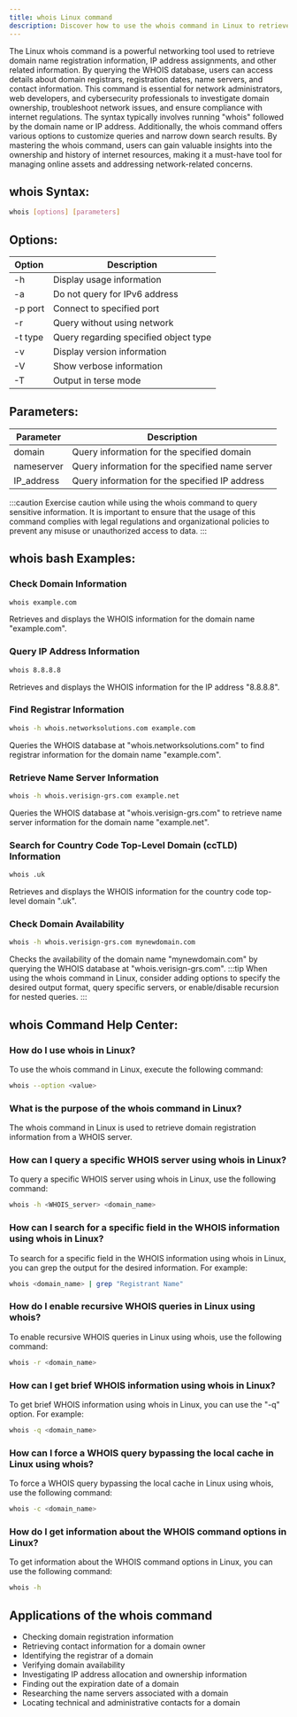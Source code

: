 ```yaml
---
title: whois Linux command
description: Discover how to use the whois command in Linux to retrieve information about domain names, IP addresses, and more. Learn the syntax, options, and practical uses of this powerful networking tool.
---
```


The Linux whois command is a powerful networking tool used to retrieve domain name registration information, IP address assignments, and other related information. By querying the WHOIS database, users can access details about domain registrars, registration dates, name servers, and contact information. This command is essential for network administrators, web developers, and cybersecurity professionals to investigate domain ownership, troubleshoot network issues, and ensure compliance with internet regulations. The syntax typically involves running "whois" followed by the domain name or IP address. Additionally, the whois command offers various options to customize queries and narrow down search results. By mastering the whois command, users can gain valuable insights into the ownership and history of internet resources, making it a must-have tool for managing online assets and addressing network-related concerns.

## whois Syntax:
```bash
whois [options] [parameters]
```
## Options:
| Option | Description                 |
|--------|-----------------------------|
| -h     | Display usage information   |
| -a     | Do not query for IPv6 address|
| -p port| Connect to specified port   |
| -r     | Query without using network |
| -t type| Query regarding specified object type |
| -v     | Display version information |
| -V     | Show verbose information    |
| -T     | Output in terse mode        |

## Parameters:
| Parameter  | Description                             |
|------------|-----------------------------------------|
| domain     | Query information for the specified domain|
| nameserver | Query information for the specified name server|
| IP_address | Query information for the specified IP address|

:::caution
Exercise caution while using the whois command to query sensitive information. It is important to ensure that the usage of this command complies with legal regulations and organizational policies to prevent any misuse or unauthorized access to data.
:::
## whois bash Examples:
### Check Domain Information
```bash
whois example.com
```
Retrieves and displays the WHOIS information for the domain name "example.com".

### Query IP Address Information
```bash
whois 8.8.8.8
```
Retrieves and displays the WHOIS information for the IP address "8.8.8.8".

### Find Registrar Information
```bash
whois -h whois.networksolutions.com example.com
```
Queries the WHOIS database at "whois.networksolutions.com" to find registrar information for the domain name "example.com".

### Retrieve Name Server Information
```bash
whois -h whois.verisign-grs.com example.net
```
Queries the WHOIS database at "whois.verisign-grs.com" to retrieve name server information for the domain name "example.net".

### Search for Country Code Top-Level Domain (ccTLD) Information
```bash
whois .uk
```
Retrieves and displays the WHOIS information for the country code top-level domain ".uk".

### Check Domain Availability
```bash
whois -h whois.verisign-grs.com mynewdomain.com
```
Checks the availability of the domain name "mynewdomain.com" by querying the WHOIS database at "whois.verisign-grs.com".
:::tip
When using the whois command in Linux, consider adding options to specify the desired output format, query specific servers, or enable/disable recursion for nested queries.
:::

## whois Command Help Center:
### How do I use whois in Linux?
To use the whois command in Linux, execute the following command:
```bash
whois --option <value>
```

### What is the purpose of the whois command in Linux?
The whois command in Linux is used to retrieve domain registration information from a WHOIS server.

### How can I query a specific WHOIS server using whois in Linux?
To query a specific WHOIS server using whois in Linux, use the following command:
```bash
whois -h <WHOIS_server> <domain_name>
```

### How can I search for a specific field in the WHOIS information using whois in Linux?
To search for a specific field in the WHOIS information using whois in Linux, you can grep the output for the desired information. For example:
```bash
whois <domain_name> | grep "Registrant Name"
```

### How do I enable recursive WHOIS queries in Linux using whois?
To enable recursive WHOIS queries in Linux using whois, use the following command:
```bash
whois -r <domain_name>
```

### How can I get brief WHOIS information using whois in Linux?
To get brief WHOIS information using whois in Linux, you can use the "-q" option. For example:
```bash
whois -q <domain_name>
```

### How can I force a WHOIS query bypassing the local cache in Linux using whois?
To force a WHOIS query bypassing the local cache in Linux using whois, use the following command:
```bash
whois -c <domain_name>
```

### How do I get information about the WHOIS command options in Linux?
To get information about the WHOIS command options in Linux, you can use the following command:
```bash
whois -h
```
## Applications of the whois command

- Checking domain registration information
- Retrieving contact information for a domain owner
- Identifying the registrar of a domain
- Verifying domain availability
- Investigating IP address allocation and ownership information
- Finding out the expiration date of a domain
- Researching the name servers associated with a domain
- Locating technical and administrative contacts for a domain